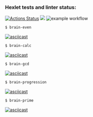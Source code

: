 ### Hexlet tests and linter status:
[![Actions Status](https://github.com/WitsonBair/frontend-project-lvl1/workflows/hexlet-check/badge.svg)](https://github.com/WitsonBair/frontend-project-lvl1/actions)
<a href="https://codeclimate.com/github/WitsonBair/frontend-project-lvl1/maintainability"><img src="https://api.codeclimate.com/v1/badges/a99a88d28ad37a79dbf6/maintainability" /></a>
![example workflow](https://github.com/WitsonBair/frontend-project-lvl1/actions/workflows/github-actions-demo.yml/badge.svg)
```sh
$ brain-even
```
[![asciicast](https://asciinema.org/a/7DmBh9TI0tgpTlWxS3SqNDq7y.svg)](https://asciinema.org/a/7DmBh9TI0tgpTlWxS3SqNDq7y)
```sh
$ brain-calc
```
[![asciicast](https://asciinema.org/a/2R5kS38h8bsjoeIAM30896m4n.svg)](https://asciinema.org/a/2R5kS38h8bsjoeIAM30896m4n)
```sh
$ brain-gcd
```
[![asciicast](https://asciinema.org/a/bgaScrGcvoPTc37NJ6j4GLJOE.svg)](https://asciinema.org/a/bgaScrGcvoPTc37NJ6j4GLJOE)
```sh
$ brain-progression
```
[![asciicast](https://asciinema.org/a/T56nCGaNMAOhAOoks4hkv2Tgv.svg)](https://asciinema.org/a/T56nCGaNMAOhAOoks4hkv2Tgv)
```sh
$ brain-prime
```
[![asciicast](https://asciinema.org/a/Jga8Mcfkp4wQkJMPS4IfuRs2h.svg)](https://asciinema.org/a/Jga8Mcfkp4wQkJMPS4IfuRs2h)
